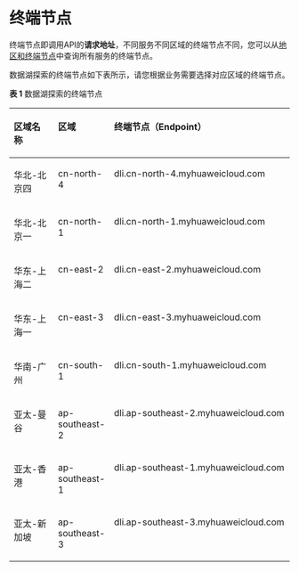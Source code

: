 # 终端节点<a name="dli_02_0176"></a>

终端节点即调用API的**请求地址**，不同服务不同区域的终端节点不同，您可以从[地区和终端节点](https://developer.huaweicloud.com/endpoint?dli)中查询所有服务的终端节点。

数据湖探索的终端节点如下表所示，请您根据业务需要选择对应区域的终端节点。

**表 1**  数据湖探索的终端节点

<a name="table171073378112"></a>
<table><thead align="left"><tr id="row120917371917"><th class="cellrowborder" valign="top" width="16.16%" id="mcps1.2.4.1.1"><p id="p1120903715110"><a name="p1120903715110"></a><a name="p1120903715110"></a>区域名称</p>
</th>
<th class="cellrowborder" valign="top" width="18.18%" id="mcps1.2.4.1.2"><p id="p1209193715118"><a name="p1209193715118"></a><a name="p1209193715118"></a>区域</p>
</th>
<th class="cellrowborder" valign="top" width="65.66%" id="mcps1.2.4.1.3"><p id="p14209137211"><a name="p14209137211"></a><a name="p14209137211"></a>终端节点（Endpoint）</p>
</th>
</tr>
</thead>
<tbody><tr id="row1859618415241"><td class="cellrowborder" valign="top" width="16.16%" headers="mcps1.2.4.1.1 "><p id="p4799176112414"><a name="p4799176112414"></a><a name="p4799176112414"></a>华北-北京四</p>
</td>
<td class="cellrowborder" valign="top" width="18.18%" headers="mcps1.2.4.1.2 "><p id="p57991761244"><a name="p57991761244"></a><a name="p57991761244"></a>cn-north-4</p>
</td>
<td class="cellrowborder" valign="top" width="65.66%" headers="mcps1.2.4.1.3 "><p id="p279919611241"><a name="p279919611241"></a><a name="p279919611241"></a>dli.cn-north-4.myhuaweicloud.com</p>
</td>
</tr>
<tr id="row202097371715"><td class="cellrowborder" valign="top" width="16.16%" headers="mcps1.2.4.1.1 "><p id="p11461142494114"><a name="p11461142494114"></a><a name="p11461142494114"></a>华北-北京一</p>
</td>
<td class="cellrowborder" valign="top" width="18.18%" headers="mcps1.2.4.1.2 "><p id="p4461102414110"><a name="p4461102414110"></a><a name="p4461102414110"></a>cn-north-1</p>
</td>
<td class="cellrowborder" valign="top" width="65.66%" headers="mcps1.2.4.1.3 "><p id="p24618246413"><a name="p24618246413"></a><a name="p24618246413"></a>dli.cn-north-1.myhuaweicloud.com</p>
</td>
</tr>
<tr id="row1490111217411"><td class="cellrowborder" valign="top" width="16.16%" headers="mcps1.2.4.1.1 "><p id="p1178793614111"><a name="p1178793614111"></a><a name="p1178793614111"></a>华东-上海二</p>
</td>
<td class="cellrowborder" valign="top" width="18.18%" headers="mcps1.2.4.1.2 "><p id="p1778753618417"><a name="p1778753618417"></a><a name="p1778753618417"></a>cn-east-2</p>
</td>
<td class="cellrowborder" valign="top" width="65.66%" headers="mcps1.2.4.1.3 "><p id="p137875362410"><a name="p137875362410"></a><a name="p137875362410"></a>dli.cn-east-2.myhuaweicloud.com</p>
</td>
</tr>
<tr id="row192348366373"><td class="cellrowborder" valign="top" width="16.16%" headers="mcps1.2.4.1.1 "><p id="p14131195116378"><a name="p14131195116378"></a><a name="p14131195116378"></a>华东-上海一</p>
</td>
<td class="cellrowborder" valign="top" width="18.18%" headers="mcps1.2.4.1.2 "><p id="p14131105112372"><a name="p14131105112372"></a><a name="p14131105112372"></a>cn-east-3</p>
</td>
<td class="cellrowborder" valign="top" width="65.66%" headers="mcps1.2.4.1.3 "><p id="p1513165143720"><a name="p1513165143720"></a><a name="p1513165143720"></a>dli.cn-east-3.myhuaweicloud.com</p>
</td>
</tr>
<tr id="row357171013415"><td class="cellrowborder" valign="top" width="16.16%" headers="mcps1.2.4.1.1 "><p id="p992635494119"><a name="p992635494119"></a><a name="p992635494119"></a>华南-广州</p>
</td>
<td class="cellrowborder" valign="top" width="18.18%" headers="mcps1.2.4.1.2 "><p id="p992635410418"><a name="p992635410418"></a><a name="p992635410418"></a>cn-south-1</p>
</td>
<td class="cellrowborder" valign="top" width="65.66%" headers="mcps1.2.4.1.3 "><p id="p19927155410416"><a name="p19927155410416"></a><a name="p19927155410416"></a>dli.cn-south-1.myhuaweicloud.com</p>
</td>
</tr>
<tr id="row20571210174113"><td class="cellrowborder" valign="top" width="16.16%" headers="mcps1.2.4.1.1 "><p id="p21967634218"><a name="p21967634218"></a><a name="p21967634218"></a>亚太-曼谷</p>
</td>
<td class="cellrowborder" valign="top" width="18.18%" headers="mcps1.2.4.1.2 "><p id="p1119614654212"><a name="p1119614654212"></a><a name="p1119614654212"></a>ap-southeast-2</p>
</td>
<td class="cellrowborder" valign="top" width="65.66%" headers="mcps1.2.4.1.3 "><p id="p41971763427"><a name="p41971763427"></a><a name="p41971763427"></a>dli.ap-southeast-2.myhuaweicloud.com</p>
</td>
</tr>
<tr id="row82263117426"><td class="cellrowborder" valign="top" width="16.16%" headers="mcps1.2.4.1.1 "><p id="p6264173012427"><a name="p6264173012427"></a><a name="p6264173012427"></a>亚太-香港</p>
</td>
<td class="cellrowborder" valign="top" width="18.18%" headers="mcps1.2.4.1.2 "><p id="p1264173014426"><a name="p1264173014426"></a><a name="p1264173014426"></a>ap-southeast-1</p>
</td>
<td class="cellrowborder" valign="top" width="65.66%" headers="mcps1.2.4.1.3 "><p id="p2264183014426"><a name="p2264183014426"></a><a name="p2264183014426"></a>dli.ap-southeast-1.myhuaweicloud.com</p>
</td>
</tr>
<tr id="row12213142293817"><td class="cellrowborder" valign="top" width="16.16%" headers="mcps1.2.4.1.1 "><p id="p62531625153820"><a name="p62531625153820"></a><a name="p62531625153820"></a>亚太-新加坡</p>
</td>
<td class="cellrowborder" valign="top" width="18.18%" headers="mcps1.2.4.1.2 "><p id="p182535258381"><a name="p182535258381"></a><a name="p182535258381"></a>ap-southeast-3</p>
</td>
<td class="cellrowborder" valign="top" width="65.66%" headers="mcps1.2.4.1.3 "><p id="p525372533812"><a name="p525372533812"></a><a name="p525372533812"></a>dli.ap-southeast-3.myhuaweicloud.com</p>
</td>
</tr>
</tbody>
</table>

